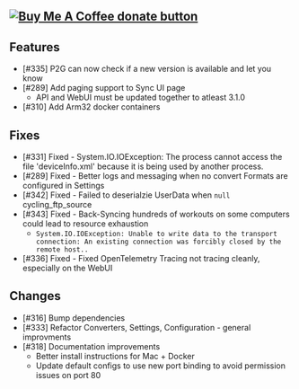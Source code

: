 <span class="badge-buymeacoffee"><a href="https://www.buymeacoffee.com/philosowaffle" title="Donate to this project using Buy Me A Coffee"><img src="https://img.shields.io/badge/buy%20me%20a%20coffee-donate-yellow.svg" alt="Buy Me A Coffee donate button" /></a></span>
---

## Features

- [#335] P2G can now check if a new version is available and let you know
- [#289] Add paging support to Sync UI page
	- API and WebUI must be updated together to atleast 3.1.0
- [#310] Add Arm32 docker containers

## Fixes

- [#331] Fixed - System.IO.IOException: The process cannot access the file 'deviceInfo.xml' because it is being used by another process.
- [#289] Fixed - Better logs and messaging when no convert Formats are configured in Settings
- [#342] Fixed - Failed to deserialzie UserData when `null` cycling_ftp_source
- [#343] Fixed - Back-Syncing hundreds of workouts on some computers could lead to resource exhaustion 
	- `System.IO.IOException: Unable to write data to the transport connection: An existing connection was forcibly closed by the remote host..`
- [#336] Fixed - Fixed OpenTelemetry Tracing not tracing cleanly, especially on the WebUI

## Changes

- [#316] Bump dependencies
- [#333] Refactor Converters, Settings, Configuration - general improvments
- [#318] Documentation improvements
	- Better install instructions for Mac + Docker
	- Update default configs to use new port binding to avoid permission issues on port 80